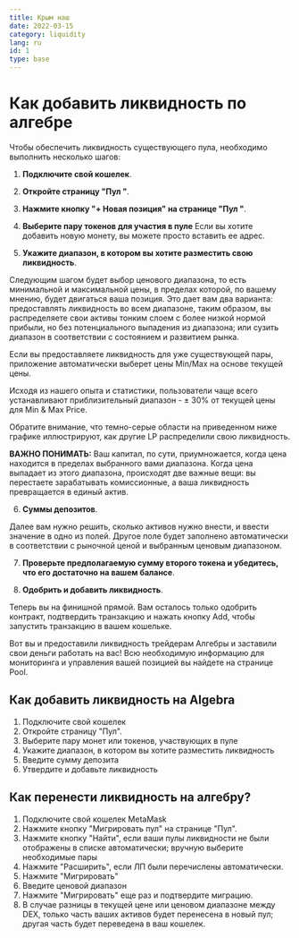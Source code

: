 ```yaml
---
title: Крым наш
date: 2022-03-15
category: liquidity
lang: ru
id: 1
type: base
---
```


Как добавить ликвидность по алгебре
===============================

Чтобы обеспечить ликвидность существующего пула, необходимо выполнить несколько шагов:

1.  **Подключите свой кошелек**.

2.  **Откройте страницу "Пул "**.

3.  **Нажмите кнопку "+ Новая позиция" на странице "Пул "**.

4.  **Выберите пару токенов для участия в пуле** Если вы хотите добавить новую монету, вы можете просто вставить ее адрес.

5.  **Укажите диапазон, в котором вы хотите разместить свою ликвидность**.


Следующим шагом будет выбор ценового диапазона, то есть минимальной и максимальной цены, в пределах которой, по вашему мнению, будет двигаться ваша позиция. Это дает вам два варианта: предоставлять ликвидность во всем диапазоне, таким образом, вы распределяете свои активы тонким слоем с более низкой нормой прибыли, но без потенциального выпадения из диапазона; или сузить диапазон в соответствии с состоянием и развитием рынка.

Если вы предоставляете ликвидность для уже существующей пары, приложение автоматически выберет цены Min/Max на основе текущей цены.

Исходя из нашего опыта и статистики, пользователи чаще всего устанавливают приблизительный диапазон - ± 30% от текущей цены для Min & Max Price.

Обратите внимание, что темно-серые области на приведенном ниже графике иллюстрируют, как другие LP распределили свою ликвидность.

**ВАЖНО ПОНИМАТЬ:** Ваш капитал, по сути, приумножается, когда цена находится в пределах выбранного вами диапазона. Когда цена выпадает из этого диапазона, происходят две важные вещи: вы перестаете зарабатывать комиссионные, а ваша ликвидность превращается в единый актив.

6.  **Суммы депозитов**.

Далее вам нужно решить, сколько активов нужно внести, и ввести значение в одно из полей. Другое поле будет заполнено автоматически в соответствии с рыночной ценой и выбранным ценовым диапазоном.

7.  **Проверьте предполагаемую сумму второго токена и убедитесь, что его достаточно на вашем балансе**.

8.  **Одобрить и добавить ликвидность**.


Теперь вы на финишной прямой. Вам осталось только одобрить контракт, подтвердить транзакцию и нажать кнопку Add, чтобы запустить транзакцию в вашем кошельке.

Вот вы и предоставили ликвидность трейдерам Алгебры и заставили свои деньги работать на вас! Всю необходимую информацию для мониторинга и управления вашей позицией вы найдете на странице Pool.

Как добавить ликвидность на Algebra
-------------------------------

1.  Подключите свой кошелек
2.  Откройте страницу "Пул".
3.  Выберите пару монет или токенов, участвующих в пуле
4.  Укажите диапазон, в котором вы хотите разместить ликвидность
5.  Введите сумму депозита
6.  Утвердите и добавьте ликвидность

Как перенести ликвидность на алгебру?
------------------------------------

1.  Подключите свой кошелек MetaMask
2.  Нажмите кнопку "Мигрировать пул" на странице "Пул".
3.  Нажмите кнопку "Найти", если ваши пулы ликвидности не были отображены в списке автоматически; вручную выберите необходимые пары
4.  Нажмите "Расширить", если ЛП были перечислены автоматически.
5.  Нажмите "Мигрировать"
6.  Введите ценовой диапазон
7.  Нажмите "Мигрировать" еще раз и подтвердите миграцию.
8.  В случае разницы в текущей цене или ценовом диапазоне между DEX, только часть ваших активов будет перенесена в новый пул; другая часть будет переведена в ваш кошелек.